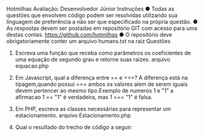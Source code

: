 Hotmilhas 
Avaliação: Desenvolvedor Júnior 
Instruções 
● Todas as questões que envolvem código podem ser resolvidas utilizando sua linguagem de preferência a não ser que especificado na própria questão. 
● As respostas devem ser postadas em repositório GIT com acesso para uma destas contas:  https://github.com/hotmilhas 
● O repositório deve obrigatoriamente conter um arquivo humans.txt na raiz 
Questões 

1. Escreva uma função que receba como parâmetros os coeficientes de uma equação 
de segundo grau e retorne suas raízes. 
arquivo equacao.php

2. Em Javascript, qual a diferença entre == e ===? 
A diferença está na tipagem,quando possui === ambos os valores alem de serem iguais devem pertencer ao mesmo tipo.Exemplo
de numeros 1 e "1" a afirmacao 1 == "1" é verdadeira, mas 1 === "1" é falsa.

3. Em PHP, escreva as classes necessárias para representar um estacionamento. 
arquivo Estacionamento.php

4. Qual o resultado do trecho de código a seguir: 
<?php class W { 
const XX = 12 + 30; } echo W::XX; 
A resposta para a vida o Universo e tudo mais.

5. Em NodeJS existem threads? 
Nodejs é em single thread , porém ele executa diversas tarefas baseadas em eventos que retornam o callback de cada função.

6. Em sudoku, o objetivo é preencher uma grade 9x9 subdivida em quadrantes 3x3 
com números de 1 a 9 de tal forma que não hajam números repetidos em uma mesma coluna, linha ou quadrante. Escreva um procedimento que gere uma matriz 9x9 válida como resultado de sudoku considerando uma grade vazia.
arquivo sudoku.php

7. Faça uma API RESTful capaz de pesquisar automóveis no site 
https://www.seminovosbh.com.br. 
7.1. A API RESTful deverá possuir dois endpoints, sendo eles: 
-Pesquisa de veículos, sendo possível realizar filtros semelhantes ao do site. Deverá ser retornado as informações básicas dos veículos (ano, modelo, quilometragem e valor) 
-Detalhes do veículo, retornando detalhadamente todos os dados de um veículo (Ano, quilometragem, tipo de combustível, cor, acessórios e observações) 
Obs.: Esta API deverá ser desenvolvida utilizando PHP e algum framework MVC, preferencialmente Laravel ou Lumen. Obs.: Para o desenvolvimento desta API se faz necessário a realização de um crawler. 
Boa sorte! 